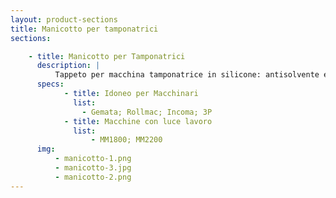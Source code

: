 ```yaml
---
layout: product-sections
title: Manicotto per tamponatrici
sections:

    - title: Manicotto per Tamponatrici
      description: |
          Tappeto per macchina tamponatrice in silicone: antisolvente e antiolio, idoneo anche alla lavorazione di pellami con spessori non uniformi.
      specs:
            - title: Idoneo per Macchinari
              list:
                - Gemata; Rollmac; Incoma; 3P
            - title: Macchine con luce lavoro
              list:
                  - MM1800; MM2200
      img:
          - manicotto-1.png
          - manicotto-3.jpg
          - manicotto-2.png
---
```

